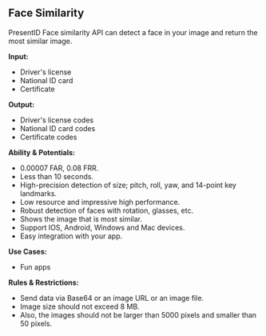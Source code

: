 ## Face Similarity
PresentID Face similarity API can detect a face in your image and return the most similar image.

**Input:**
- Driver's license
- National ID card
- Certificate

**Output:**
- Driver's license codes
- National ID card codes
- Certificate codes

**Ability & Potentials:**
- 0.00007 FAR, 0.08 FRR.
- Less than 10 seconds.
- High-precision detection of size; pitch, roll, yaw, and 14-point key landmarks.
- Low resource and impressive high performance.
- Robust detection of faces with rotation, glasses, etc.
- Shows the image that is most similar.
- Support IOS, Android, Windows and Mac devices.
- Easy integration with your app.

**Use Cases:**
- Fun apps

**Rules & Restrictions:**
- Send data via Base64 or an image URL or an image file.
- Image size should not exceed 8 MB.
- Also, the images should not be larger than 5000 pixels and smaller than 50 pixels.

